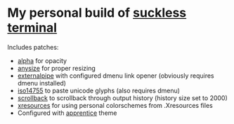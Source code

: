 # My personal build of [suckless terminal](https://st.suckless.org/)

Includes patches:
  + [alpha](https://st.suckless.org/patches/alpha/) for opacity
  + [anysize](https://st.suckless.org/patches/anysize/) for proper resizing
  + [externalpipe](https://st.suckless.org/patches/externalpipe/) with configured dmenu link opener (obviously requires dmenu installed)
  + [iso14755](https://st.suckless.org/patches/iso14755/) to paste unicode glyphs (also requires dmenu)
  + [scrollback](https://st.suckless.org/patches/scrollback/) to scrollback through output history (history size set to 2000)
  + [xresources](https://st.suckless.org/patches/xresources/) for using personal colorschemes from .Xresources files
  + Configured with [apprentice](https://github.com/amariampolskiy/apprentice.vim) theme
